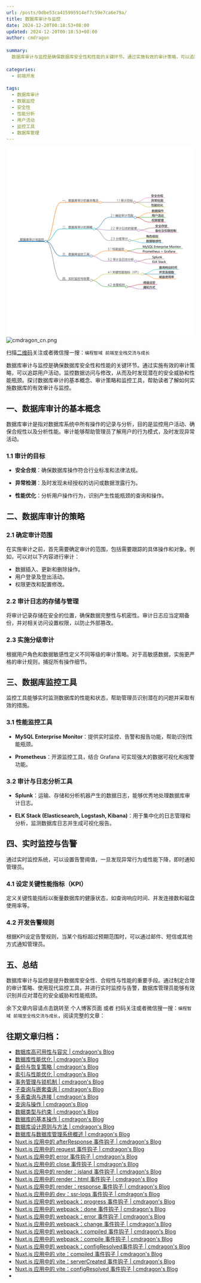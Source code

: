```yaml
---
url: /posts/0dbe53ca415995914ef7c59e7ca6e79a/
title: 数据库审计与监控
date: 2024-12-20T00:18:53+08:00
updated: 2024-12-20T00:18:53+08:00
author: cmdragon

summary:
  数据库审计与监控是确保数据库安全性和性能的关键环节。通过实施有效的审计策略，可以追踪用户活动，监控数据访问与修改，从而及时发现潜在的安全威胁和性能瓶颈。探讨数据库审计的基本概念、审计策略和监控工具，帮助读者了解如何实施数据库的有效审计与监控。

categories:
  - 前端开发

tags:
  - 数据库审计
  - 数据监控
  - 安全性
  - 性能分析
  - 用户活动
  - 监控工具
  - 数据库管理
---
```


<img src="/images/2024_12_20 19_15_36.png" title="2024_12_20 19_15_36.png" alt="2024_12_20 19_15_36.png"/>

<img src="https://api2.cmdragon.cn/upload/cmder/20250304_012821924.jpg" title="cmdragon_cn.png" alt="cmdragon_cn.png"/>


扫描[二维码](https://api2.cmdragon.cn/upload/cmder/20250304_012821924.jpg)关注或者微信搜一搜：`编程智域 前端至全栈交流与成长`



数据库审计与监控是确保数据库安全性和性能的关键环节。通过实施有效的审计策略，可以追踪用户活动，监控数据访问与修改，从而及时发现潜在的安全威胁和性能瓶颈。探讨数据库审计的基本概念、审计策略和监控工具，帮助读者了解如何实施数据库的有效审计与监控。



## 一、数据库审计的基本概念

数据库审计是指对数据库系统中所有操作的记录与分析，目的是监控用户活动、确保合规性以及分析性能。审计能够帮助管理员了解用户的行为模式，及时发现异常活动。

### 1.1 审计的目标

- **安全合规**：确保数据库操作符合行业标准和法律法规。

- **异常检测**：及时发现未经授权的访问或数据泄露行为。

- **性能优化**：分析用户操作行为，识别产生性能瓶颈的查询和操作。

## 二、数据库审计的策略

### 2.1 确定审计范围

在实施审计之前，首先需要确定审计的范围，包括需要跟踪的具体操作和对象。例如，可以对以下内容进行审计：

- 数据插入、更新和删除操作。
- 用户登录及登出活动。
- 权限更改和配置修改。

### 2.2 审计日志的存储与管理

将审计记录存储在安全的位置，确保数据完整性与机密性。审计日志应当定期备份，并对相关访问设置权限，以防止外部篡改。

### 2.3 实施分级审计

根据用户角色和数据敏感性定义不同等级的审计策略。对于高敏感数据，实施更严格的审计规则，捕捉所有操作细节。

## 三、数据库监控工具

监控工具能够实时监测数据库的性能和状态，帮助管理员识别潜在的问题并采取有效的措施。

### 3.1 性能监控工具

- **MySQL Enterprise Monitor**：提供实时监控、告警和报告功能，帮助识别性能瓶颈。

- **Prometheus**：开源监控工具，结合 Grafana 可实现强大的数据可视化和报警功能。

### 3.2 审计与日志分析工具

- **Splunk**：运输、存储和分析机器产生的数据日志，能够优秀地处理数据库审计日志。

- **ELK Stack (Elasticsearch, Logstash, Kibana)**：用于集中化的日志管理和分析，监测数据库日志并生成可视化报告。

## 四、实时监控与告警

通过实时监控系统，可以设置告警阈值，一旦发现异常行为或性能下降，即时通知管理员。

### 4.1 设定关键性能指标（KPI）

定义关键性能指标以衡量数据库的健康状态，如查询响应时间、并发连接数和磁盘使用率等。

### 4.2 开发告警规则

根据KPI设定告警规则，当某个指标超过预期范围时，可以通过邮件、短信或其他方式通知管理员。

## 五、总结

数据库审计与监控是提升数据库安全性、合规性与性能的重要手段。通过制定合理的审计策略、使用现代监控工具，并进行实时监控与告警，数据库管理员能够有效识别并应对潜在的安全威胁和性能瓶颈。

余下文章内容请点击跳转至 个人博客页面 或者 扫码关注或者微信搜一搜：`编程智域 前端至全栈交流与成长`，阅读完整的文章：


## 往期文章归档：

- [数据库高可用性与容灾 | cmdragon's Blog](https://blog.cmdragon.cn/posts/9b112ce59562391d4d1715085047b32c/)
- [数据库性能优化 | cmdragon's Blog](https://blog.cmdragon.cn/posts/d988cbeacdae71a7e16e34c4db5bd1ff/)
- [备份与恢复策略 | cmdragon's Blog](https://blog.cmdragon.cn/posts/a22fcaa0314ca7b176601d9cdba5a82a/)
- [索引与性能优化 | cmdragon's Blog](https://blog.cmdragon.cn/posts/13b7f4e1c2f9ab927929f3931a8ee9b7/)
- [事务管理与锁机制 | cmdragon's Blog](https://blog.cmdragon.cn/posts/6881aed7e5aa53915d50985da8f2fcda/)
- [子查询与嵌套查询 | cmdragon's Blog](https://blog.cmdragon.cn/posts/bcd3e0ebc574b81d52115c1ed465430e/)
- [多表查询与连接 | cmdragon's Blog](https://blog.cmdragon.cn/posts/c519449fd08619f38f836ac7e9d21a61/)
- [查询与操作 | cmdragon's Blog](https://blog.cmdragon.cn/posts/b60d658ecf76bd9c3f3d3a7b5a158e73/)
- [数据类型与约束 | cmdragon's Blog](https://blog.cmdragon.cn/posts/a35131ef884098e57ab3d003271122ae/)
- [数据库的基本操作 | cmdragon's Blog](https://blog.cmdragon.cn/posts/52871e67360d4f6882d13086749f02dc/)
- [数据库设计原则与方法 | cmdragon's Blog](https://blog.cmdragon.cn/posts/0857c93758c59bc14ebc46611d81358f/)
- [数据库与数据库管理系统概述 | cmdragon's Blog](https://blog.cmdragon.cn/posts/495759d2b2ea6ec77f578da7b4bb69b5/)
- [Nuxt.js 应用中的 afterResponse 事件钩子 | cmdragon's Blog](https://blog.cmdragon.cn/posts/0099146574320c07d4d7bae1b6b526e4/)
- [Nuxt.js 应用中的 request 事件钩子 | cmdragon's Blog](https://blog.cmdragon.cn/posts/d821e2e0d8af1f6e0a02aa2f6cddf24e/)
- [Nuxt.js 应用中的 error 事件钩子 | cmdragon's Blog](https://blog.cmdragon.cn/posts/759227261e4312110b135b98dc240788/)
- [Nuxt.js 应用中的 close 事件钩子 | cmdragon's Blog](https://blog.cmdragon.cn/posts/0b73d77cbbe52c67c56d4a15a499885e/)
- [Nuxt.js 应用中的 render：island 事件钩子 | cmdragon's Blog](https://blog.cmdragon.cn/posts/a788981a66c14c5edd407545ac29b6ee/)
- [Nuxt.js 应用中的 render：html 事件钩子 | cmdragon's Blog](https://blog.cmdragon.cn/posts/e2e4ffc078733570a7b98d6f0dd9ea13/)
- [Nuxt.js 应用中的 render：response 事件钩子 | cmdragon's Blog](https://blog.cmdragon.cn/posts/b12508be9c4fb6b8f0499948ecd68ad9/)
- [Nuxt.js 应用中的 dev：ssr-logs 事件钩子 | cmdragon's Blog](https://blog.cmdragon.cn/posts/ef86af3b9be34b11d75fa32951b147bd/)
- [Nuxt.js 应用中的 webpack：progress 事件钩子 | cmdragon's Blog](https://blog.cmdragon.cn/posts/47b46cd0c184932afc8428cccb2e3bc8/)
- [Nuxt.js 应用中的 webpack：done 事件钩子 | cmdragon's Blog](https://blog.cmdragon.cn/posts/4d17f3c1bc0c28b6f117688edab9cd9a/)
- [Nuxt.js 应用中的 webpack：error 事件钩子 | cmdragon's Blog](https://blog.cmdragon.cn/posts/8de760bec83aa6eedb15a70959e37ac5/)
- [Nuxt.js 应用中的 webpack：change 事件钩子 | cmdragon's Blog](https://blog.cmdragon.cn/posts/871f2adb90d3346f48ea362ee434cee3/)
- [Nuxt.js 应用中的 webpack：compiled 事件钩子 | cmdragon's Blog](https://blog.cmdragon.cn/posts/077a6b701325cff54c081bf5946d5477/)
- [Nuxt.js 应用中的 webpack：compile 事件钩子 | cmdragon's Blog](https://blog.cmdragon.cn/posts/375bd210d2c7634b026886f4fd5e7ff0/)
- [Nuxt.js 应用中的 webpack：configResolved事件钩子 | cmdragon's Blog](https://blog.cmdragon.cn/posts/c9d5ec8a241258b72058270c7c4a22e5/)
- [Nuxt.js 应用中的 vite：compiled 事件钩子 | cmdragon's Blog](https://blog.cmdragon.cn/posts/6dd7282f615a7b4b910a0e0fe71c9882/)
- [Nuxt.js 应用中的 vite：serverCreated 事件钩子 | cmdragon's Blog](https://blog.cmdragon.cn/posts/29cac3fa837d4b767f01a77d6adc60e1/)
- [Nuxt.js 应用中的 vite：configResolved 事件钩子 | cmdragon's Blog](https://blog.cmdragon.cn/posts/2d9f94579481d38e0e9a7569cdfc31cb/)
-

